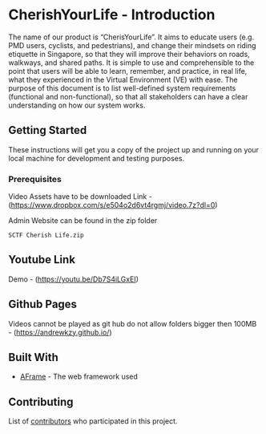 # CherishYourLife - Introduction

The name of our product is “CherisYourLife”. It aims to educate users (e.g. PMD users, cyclists, and pedestrians), and change their mindsets on riding etiquette in Singapore, so that they will improve their behaviors on roads, walkways, and shared paths. It is simple to use and comprehensible to the point that users will be able to learn, remember, and practice, in real life, what they experienced in the Virtual Environment (VE) with ease.
The purpose of this document is to list well-defined system requirements (functional and non-functional), so that all stakeholders can have a clear understanding on how our system works.

## Getting Started

These instructions will get you a copy of the project up and running on your local machine for development and testing purposes.

### Prerequisites

Video Assets have to be downloaded 
Link - (https://www.dropbox.com/s/e504o2d6vt4rgmj/video.7z?dl=0)

Admin Website can be found in the zip folder
```
SCTF Cherish Life.zip
```

## Youtube Link

Demo - (https://youtu.be/Db7S4iLGxEI)

## Github Pages

Videos cannot be played as git hub do not allow folders bigger then 100MB - (https://andrewkzy.github.io/)

## Built With

* [AFrame](https://aframe.io/docs/0.8.0/introduction/) - The web framework used

## Contributing

List of [contributors](https://github.com/AndrewKZY/AndrewKZY.github.io/graphs/contributors) who participated in this project.
